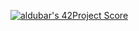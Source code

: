 [![aldubar's 42Project Score](https://badge42.herokuapp.com/api/project/aldubar/cub3d)](https://github.com/JaeSeoKim/badge42)


